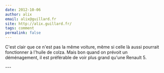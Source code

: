 ```yaml
---
date: 2012-10-06
author: alix
email: alix@guillard.fr
site: http://alix.guillard.fr/
tags: comment
permalink: false
---
```


<p>C'est clair que ce n'est pas la même voiture, même si celle là aussi pourrait fonctionner à l'huile de colza. Mais bon quand on prévoit un déménagement, il est préférable de voir plus grand qu'une Renault 5.</p>
---